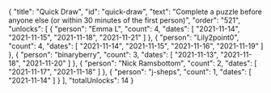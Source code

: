 {
  "title": "Quick Draw",
  "id": "quick-draw",
  "text": "Complete a puzzle before anyone else (or within 30 minutes of the first person)",
  "order": "521",
  "unlocks": [
    {
      "person": "Emma L",
      "count": 4,
      "dates": [
        "2021-11-14",
        "2021-11-15",
        "2021-11-18",
        "2021-11-21"
      ]
    },
    {
      "person": "Lily2point0",
      "count": 4,
      "dates": [
        "2021-11-14",
        "2021-11-15",
        "2021-11-16",
        "2021-11-19"
      ]
    },
    {
      "person": "binaryberry",
      "count": 3,
      "dates": [
        "2021-11-13",
        "2021-11-18",
        "2021-11-20"
      ]
    },
    {
      "person": "Nick Ramsbottom",
      "count": 2,
      "dates": [
        "2021-11-17",
        "2021-11-18"
      ]
    },
    {
      "person": "j-sheps",
      "count": 1,
      "dates": [
        "2021-11-14"
      ]
    }
  ],
  "totalUnlocks": 14
}